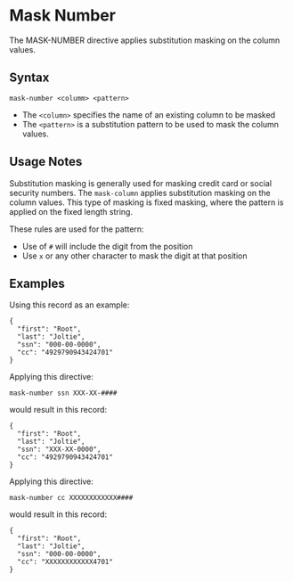# Mask Number

The MASK-NUMBER directive applies substitution masking on the column values.


## Syntax
```
mask-number <columm> <pattern>
```

* The `<column>` specifies the name of an existing column to be masked
* The `<pattern>` is a substitution pattern to be used to mask the column values.


## Usage Notes

Substitution masking is generally used for masking credit card or social security numbers.
The `mask-column` applies substitution masking on the column values. This type of masking
is fixed masking, where the pattern is applied on the fixed length string.

These rules are used for the pattern:

* Use of `#` will include the digit from the position
* Use `x` or any other character to mask the digit at that position


## Examples

Using this record as an example:
```
{
  "first": "Root",
  "last": "Joltie",
  "ssn": "000-00-0000",
  "cc": "4929790943424701"
}
```

Applying this directive:
```
mask-number ssn XXX-XX-####
```

would result in this record:
```
{
  "first": "Root",
  "last": "Joltie",
  "ssn": "XXX-XX-0000",
  "cc": "4929790943424701"
}
```

Applying this directive:
```
mask-number cc XXXXXXXXXXXX####
```

would result in this record:
```
{
  "first": "Root",
  "last": "Joltie",
  "ssn": "000-00-0000",
  "cc": "XXXXXXXXXXXX4701"
}
```
